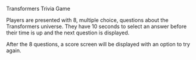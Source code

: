 Transformers Trivia Game

Players are presented with 8, multiple choice, questions about the Transformers universe.
They have 10 seconds to select an answer before their time is up and the next question is displayed.

After the 8 questions, a score screen will be displayed with an option to try again.

